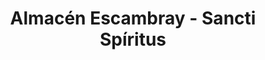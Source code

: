 ---
title: "Almacén Escambray - Sancti Spíritus"
url: /sancti-spiritus/almacen-escambray-sancti-spiritus/
shop: Großhandel
---